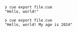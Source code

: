 ```shell
❯ cue export file.cue
"Hello, world!"
```

```shell
❯ cue export file.cue
"Hello, world! My age is 2024"
```

